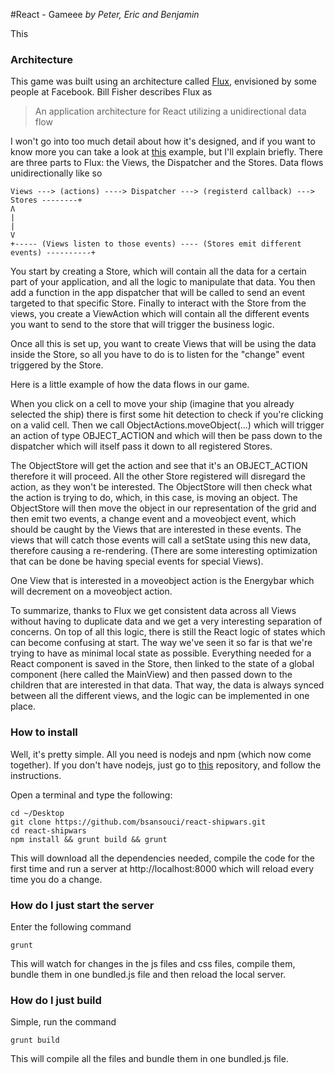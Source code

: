 #React - Gameee
_by Peter, Eric and Benjamin_

This

### Architecture
This game was built using an architecture called [Flux](https://github.com/fisherwebdev/react/tree/master/examples/todomvc-flux), envisioned by some people at Facebook. 
Bill Fisher describes Flux as   
>An application architecture for React utilizing a unidirectional data flow

I won't go into too much detail about how it's designed, and if you want to know more you can take a look at [this](https://github.com/fisherwebdev/react/tree/master/examples/todomvc-flux) example, but I'll explain briefly.
There are three parts to Flux: the Views, the Dispatcher and the Stores. Data flows unidirectionally like so

```
Views ---> (actions) ----> Dispatcher ---> (registerd callback) ---> Stores --------+
Ʌ                                                                                   |
|                                                                                   V
+----- (Views listen to those events) ---- (Stores emit different events) ----------+
```

You start by creating a Store, which will contain all the data for a certain part of your application, and all the logic to manipulate that data. You then add a function in the app dispatcher that will be called to send an event targeted to that specific Store. Finally to interact with the Store from the views, you create a ViewAction which will contain all the different events you want to send to the store that will trigger the business logic.

Once all this is set up, you want to create Views that will be using the data inside the Store, so all you have to do is to listen for the "change" event triggered by the Store. 


Here is a little example of how the data flows in our game.

When you click on a cell to move your ship (imagine that you already selected the ship) there is first some hit detection to check if you're clicking on a valid cell. Then we call ObjectActions.moveObject(...) which will trigger an action of type OBJECT\_ACTION and which will then be pass down to the dispatcher which will itself pass it down to all registered Stores. 

The ObjectStore will get the action and see that it's an OBJECT\_ACTION therefore it will proceed. All the other Store registered will disregard the action, as they won't be interested. The ObjectStore will then check what the action is trying to do, which, in this case, is moving an object. The ObjectStore will then move the object in our representation of the grid and then emit two events, a change event and a moveobject event, which should be caught by the Views that are interested in these events. The views that will catch those events will call a setState using this new data, therefore causing a re-rendering. (There are some interesting optimization that can be done be having special events for special Views).

One View that is interested in a moveobject action is the Energybar which will decrement on a moveobject action.

To summarize, thanks to Flux we get consistent data across all Views without having to duplicate data and we get a very interesting separation of concerns. On top of all this logic, there is still the React logic of states which can become confusing at start. The way we've seen it so far is that we're trying to have as minimal local state as possible. Everything needed for a React component is saved in the Store, then linked to the state of a global component (here called the MainView) and then passed down to the children that are interested in that data. That way, the data is always synced between all the different views, and the logic can be implemented in one place.

### How to install
Well, it's pretty simple. All you need is nodejs and npm (which now come together). If you don't have nodejs, just go to [this](https://github.com/joyent/node) repository, and follow the instructions.

Open a terminal and type the following:
```
cd ~/Desktop
git clone https://github.com/bsansouci/react-shipwars.git
cd react-shipwars
npm install && grunt build && grunt
```
This will download all the dependencies needed, compile the code for the first time and run a server at http://localhost:8000 which will reload every time you do a change.

### How do I just start the server
Enter the following command
```
grunt
```
This will watch for changes in the js files and css files, compile them, bundle them in one bundled.js file and then reload the local server.


### How do I just build
Simple, run the command
```
grunt build
```

This will compile all the files and bundle them in one bundled.js file.

